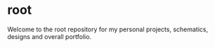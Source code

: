 # root
Welcome to the root repository for my personal projects, schematics, designs and overall portfolio.
